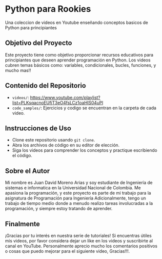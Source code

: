 # Python para Rookies
Una coleccion de videos en Youtube enseñando conceptos basicos de Python para principiantes

## Objetivo del Proyecto
Este proyecto tiene como objetivo proporcionar recursos educativos para principiantes que deseen aprender programación en Python. Los videos cubren temas básicos como:
variables,
condicionales,
bucles,
funciones,
y mucho mas!!

## Contenido del Repositorio
- `videos/`: https://www.youtube.com/playlist?list=PLKsqacnoEUfjT3eO4fsLCz1oaHIS04uPl
- `code_samples/`: Ejercicios y codigo se encuentran en la carpeta de cada video.

## Instrucciones de Uso
- Clone este repositorio usando `git clone`.
- Abra los archivos de código en su editor de elección.
- Siga los videos para comprender los conceptos y practique escribiendo el código.

## Sobre el Autor
Mi nombre es Juan David Moreno Arias y soy estudiante de Ingeniería de sistemas e informatica en la Universidad Nacional de Colombia.
Me apasiona la programación, y este proyecto es parte de mi trabajo para la asignatura de Programación para Ingeniería
Adicionalmente, tengo un trabajo de tiempo medio donde a menudo realizo tareas involucradas a la programación, y siempre estoy tratando de aprender.

## Finalmente
¡Gracias por tu interés en nuestra serie de tutoriales! Si encuentras útiles mis videos, por favor considera dejar un like en los videos y suscribirte al canal en YouTube.
Personalmente aprecio mucho los comentarios positivos o cosas que puedo mejorar para el siguiente video, Gracias!!!.

